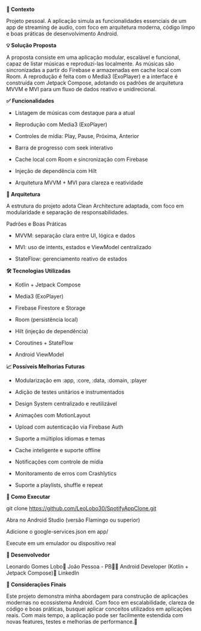 **📌 Contexto**

Projeto pessoal. A aplicação simula as funcionalidades essenciais de um app de streaming de audio, com foco em arquitetura moderna, código limpo e boas práticas de desenvolvimento Android.

**💡 Solução Proposta**

A proposta consiste em uma aplicação modular, escalável e funcional, capaz de listar músicas e reproduzi-las localmente. As músicas são sincronizadas a partir do Firebase e armazenadas em cache local com Room. A reprodução é feita com o Media3 (ExoPlayer) e a interface é construída com Jetpack Compose, adotando os padrões de arquitetura MVVM e MVI para um fluxo de dados reativo e unidirecional.

**✅ Funcionalidades**

- Listagem de músicas com destaque para a atual

- Reprodução com Media3 (ExoPlayer)

- Controles de mídia: Play, Pause, Próxima, Anterior

- Barra de progresso com seek interativo

- Cache local com Room e sincronização com Firebase

- Injeção de dependência com Hilt

- Arquitetura MVVM + MVI para clareza e reatividade

**🧱 Arquitetura**

A estrutura do projeto adota Clean Architecture adaptada, com foco em modularidade e separação de responsabilidades.

Padrões e Boas Práticas

- MVVM: separação clara entre UI, lógica e dados

- MVI: uso de intents, estados e ViewModel centralizado

- StateFlow: gerenciamento reativo de estados

**🛠️ Tecnologias Utilizadas**

- Kotlin + Jetpack Compose

- Media3 (ExoPlayer)

- Firebase Firestore e Storage

- Room (persistência local)

- Hilt (injeção de dependência)

- Coroutines + StateFlow

- Android ViewModel

**📈 Possíveis Melhorias Futuras**

- Modularização em :app, :core, :data, :domain, :player

- Adição de testes unitários e instrumentados

- Design System centralizado e reutilizável

- Animações com MotionLayout

- Upload com autenticação via Firebase Auth

- Suporte a múltiplos idiomas e temas

- Cache inteligente e suporte offline

- Notificações com controle de mídia

- Monitoramento de erros com Crashlytics

- Suporte a playlists, shuffle e repeat

**🚀 Como Executar**

git clone https://github.com/LeoLobo30/SpotifyAppClone.git

Abra no Android Studio (versão Flamingo ou superior)

Adicione o google-services.json em app/

Execute em um emulador ou dispositivo real

**👤 Desenvolvedor**

Leonardo Gomes Lobo📍 João Pessoa - PB👨‍💻 Android Developer (Kotlin + Jetpack Compose)🔗 LinkedIn

**📝 Considerações Finais**

Este projeto demonstra minha abordagem para construção de aplicações modernas no ecossistema Android. Com foco em escalabilidade, clareza de código e boas práticas, busquei aplicar conceitos utilizados em aplicações reais. Com mais tempo, a aplicação pode ser facilmente estendida com novas features, testes e melhorias de performance.📱

